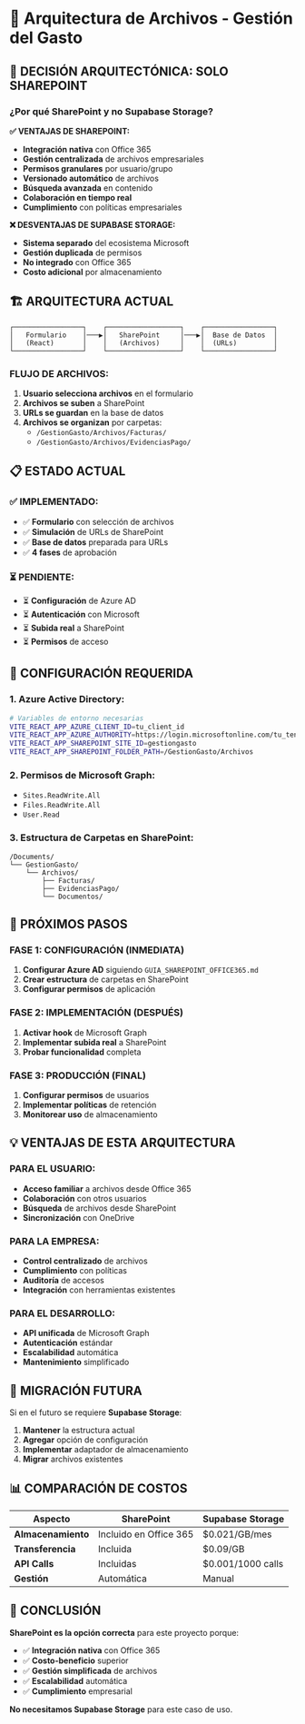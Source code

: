 # 📁 Arquitectura de Archivos - Gestión del Gasto

## 🎯 **DECISIÓN ARQUITECTÓNICA: SOLO SHAREPOINT**

### **¿Por qué SharePoint y no Supabase Storage?**

**✅ VENTAJAS DE SHAREPOINT:**
- **Integración nativa** con Office 365
- **Gestión centralizada** de archivos empresariales
- **Permisos granulares** por usuario/grupo
- **Versionado automático** de archivos
- **Búsqueda avanzada** en contenido
- **Colaboración en tiempo real**
- **Cumplimiento** con políticas empresariales

**❌ DESVENTAJAS DE SUPABASE STORAGE:**
- **Sistema separado** del ecosistema Microsoft
- **Gestión duplicada** de permisos
- **No integrado** con Office 365
- **Costo adicional** por almacenamiento

## 🏗️ **ARQUITECTURA ACTUAL**

```
┌─────────────────┐    ┌──────────────────┐    ┌─────────────────┐
│   Formulario    │───▶│   SharePoint     │───▶│  Base de Datos  │
│   (React)       │    │   (Archivos)     │    │  (URLs)         │
└─────────────────┘    └──────────────────┘    └─────────────────┘
```

### **FLUJO DE ARCHIVOS:**

1. **Usuario selecciona archivos** en el formulario
2. **Archivos se suben** a SharePoint
3. **URLs se guardan** en la base de datos
4. **Archivos se organizan** por carpetas:
   - `/GestionGasto/Archivos/Facturas/`
   - `/GestionGasto/Archivos/EvidenciasPago/`

## 📋 **ESTADO ACTUAL**

### **✅ IMPLEMENTADO:**
- ✅ **Formulario** con selección de archivos
- ✅ **Simulación** de URLs de SharePoint
- ✅ **Base de datos** preparada para URLs
- ✅ **4 fases** de aprobación

### **⏳ PENDIENTE:**
- ⏳ **Configuración** de Azure AD
- ⏳ **Autenticación** con Microsoft
- ⏳ **Subida real** a SharePoint
- ⏳ **Permisos** de acceso

## 🔧 **CONFIGURACIÓN REQUERIDA**

### **1. Azure Active Directory:**
```bash
# Variables de entorno necesarias
VITE_REACT_APP_AZURE_CLIENT_ID=tu_client_id
VITE_REACT_APP_AZURE_AUTHORITY=https://login.microsoftonline.com/tu_tenant_id
VITE_REACT_APP_SHAREPOINT_SITE_ID=gestiongasto
VITE_REACT_APP_SHAREPOINT_FOLDER_PATH=/GestionGasto/Archivos
```

### **2. Permisos de Microsoft Graph:**
- `Sites.ReadWrite.All`
- `Files.ReadWrite.All`
- `User.Read`

### **3. Estructura de Carpetas en SharePoint:**
```
/Documents/
└── GestionGasto/
    └── Archivos/
        ├── Facturas/
        ├── EvidenciasPago/
        └── Documentos/
```

## 🚀 **PRÓXIMOS PASOS**

### **FASE 1: CONFIGURACIÓN (INMEDIATA)**
1. **Configurar Azure AD** siguiendo `GUIA_SHAREPOINT_OFFICE365.md`
2. **Crear estructura** de carpetas en SharePoint
3. **Configurar permisos** de aplicación

### **FASE 2: IMPLEMENTACIÓN (DESPUÉS)**
1. **Activar hook** de Microsoft Graph
2. **Implementar subida real** a SharePoint
3. **Probar funcionalidad** completa

### **FASE 3: PRODUCCIÓN (FINAL)**
1. **Configurar permisos** de usuarios
2. **Implementar políticas** de retención
3. **Monitorear uso** de almacenamiento

## 💡 **VENTAJAS DE ESTA ARQUITECTURA**

### **PARA EL USUARIO:**
- **Acceso familiar** a archivos desde Office 365
- **Colaboración** con otros usuarios
- **Búsqueda** de archivos desde SharePoint
- **Sincronización** con OneDrive

### **PARA LA EMPRESA:**
- **Control centralizado** de archivos
- **Cumplimiento** con políticas
- **Auditoría** de accesos
- **Integración** con herramientas existentes

### **PARA EL DESARROLLO:**
- **API unificada** de Microsoft Graph
- **Autenticación** estándar
- **Escalabilidad** automática
- **Mantenimiento** simplificado

## 🔄 **MIGRACIÓN FUTURA**

Si en el futuro se requiere **Supabase Storage**:
1. **Mantener** la estructura actual
2. **Agregar** opción de configuración
3. **Implementar** adaptador de almacenamiento
4. **Migrar** archivos existentes

## 📊 **COMPARACIÓN DE COSTOS**

| Aspecto | SharePoint | Supabase Storage |
|---------|------------|------------------|
| **Almacenamiento** | Incluido en Office 365 | $0.021/GB/mes |
| **Transferencia** | Incluida | $0.09/GB |
| **API Calls** | Incluidas | $0.001/1000 calls |
| **Gestión** | Automática | Manual |

## 🎯 **CONCLUSIÓN**

**SharePoint es la opción correcta** para este proyecto porque:
- ✅ **Integración nativa** con Office 365
- ✅ **Costo-beneficio** superior
- ✅ **Gestión simplificada** de archivos
- ✅ **Escalabilidad** automática
- ✅ **Cumplimiento** empresarial

**No necesitamos Supabase Storage** para este caso de uso.
